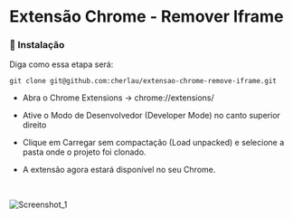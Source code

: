 # Extensão Chrome - Remover Iframe


### 🔧 Instalação

Diga como essa etapa será:

```
git clone git@github.com:cherlau/extensao-chrome-remove-iframe.git
```

- Abra o Chrome Extensions  ->  chrome://extensions/

- Ative o Modo de Desenvolvedor (Developer Mode) no canto superior direito

- Clique em Carregar sem compactação (Load unpacked) e selecione a pasta onde o projeto foi clonado.

- A extensão agora estará disponível no seu Chrome.

  <br/>

![Screenshot_1](https://github.com/user-attachments/assets/29b16dfa-908d-43d8-b063-18948d864c69)
